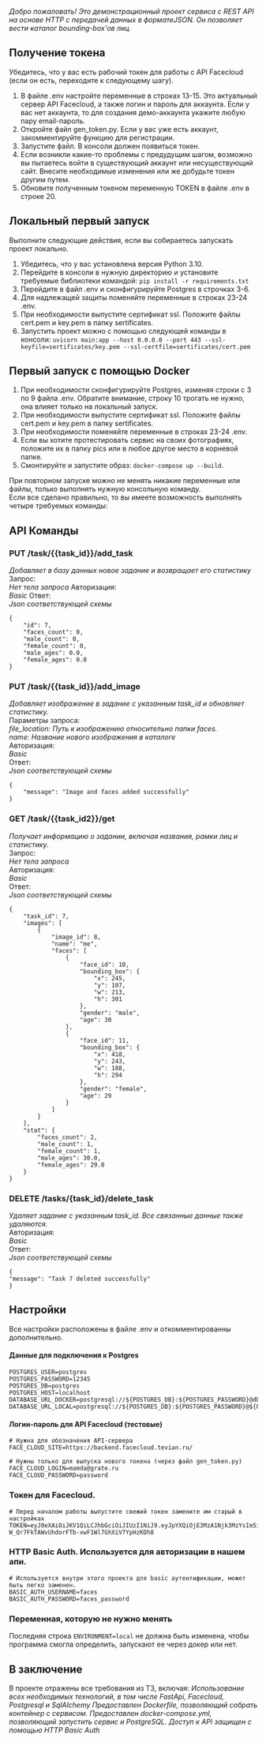 *Добро пожаловать!*
*Это демонстрационный проект сервиса с REST API на основе HTTP с передачей данных в форматеJSON. Он позволяет вести каталог bounding-box'ов лиц.*

## Получение токена ##
Убедитесь, что у вас есть рабочий токен для работы с API Facecloud (если он есть, переходите к следующему шагу).
1. В файле .env настройте переменные в строках 13-15. Это актуальный сервер API Facecloud, а также логин и пароль для аккаунта. Если у вас нет аккаунта, то для создания демо-аккаунта укажите любую пару email-пароль.
2. Откройте файл gen_token.py. Если у вас уже есть аккаунт, закомментируйте функцию для регистрации.
3. Запустите файл. В консоли должен появиться токен.
4. Если возникли какие-то проблемы с предудущим шагом, возможно вы пытаетесь войти в существующий аккаунт или несуществующий сайт. Внесите необходимые изменения или же добудьте токен другим путем.
5. Обновите полученным токеном переменную TOKEN в файле .env в строке 20.

## Локальный первый запуск ##
Выполните следующие действия, если вы собираетесь запускать проект локально.
1. Убедитесь, что у вас установлена версия Python 3.10.
2. Перейдите в консоли в нужную директорию и установите требуемые библиотеки командой: ```pip install -r requirements.txt```
3. Перейдите в файл .env и сконфигурируйте Postgres в строчках 3-6.
4. Для надлежащей защиты поменяйте переменные в строках 23-24 .env.
5. При необходимости выпустите сертификат ssl. Положите файлы cert.pem и key.pem в папку sertificates.
6. Запустить проект можно с помощью следующей команды в консоли:
```uvicorn main:app --host 0.0.0.0 --port 443 --ssl-keyfile=sertificates/key.pem --ssl-certfile=sertificates/cert.pem```

## Первый запуск с помощью Docker ##
1. При необходимости сконфигурируйте Postgres, изменяя строки с 3 по 9 файла .env. Обратите внимание, строку 10 трогать не нужно, она влияет только на локальный запуск.
2. При необходимости выпустите сертификат ssl. Положите файлы cert.pem и key.pem в папку sertificates.
3. При необходимости поменяйте переменные в строках 23-24 .env.
4. Если вы хотите протестировать сервис на своих фотографиях, положите их в папку pics или в любое другое место в корневой папке.
5. Смонтируйте и запустите образ: `docker-compose up --build`.

При повторном запуске можно не менять никакие переменные или файлы, только выполнять нужную консольную команду.  
Если все сделано правильно, то вы имеете возможность выполнять четыре требуемых команды:

## API Команды ##

### PUT /task/{{task_id}}/add_task
*Добавляет в базу данных новое задание и возвращает его статистику*
Запрос:  
*Нет тела запроса*
Авторизация:  
*Basic*
Ответ:  
*Json соответствующей схемы*
```
{
    "id": 7,
    "faces_count": 0,
    "male_count": 0,
    "female_count": 0,
    "male_ages": 0.0,
    "female_ages": 0.0
}
```

### PUT /task/{{task_id}}/add_image
*Добавляет изображение в задание с указанным task_id и обновляет статистику.*  
Параметры запроса:  
*file_location: Путь к изображению относительно папки faces.*  
*name: Название нового изображения в каталоге*  
Авторизация:  
*Basic*  
Ответ:  
*Json соответствующей схемы*
```
{
    "message": "Image and faces added successfully"
}
```

### GET /task/{{task_id2}}/get
*Получает информацию о задании, включая названия, рамки лиц и статистику.*  
Запрос:  
*Нет тела запроса*  
Авторизация:  
*Basic*  
Ответ:  
*Json соответствующей схемы*  
```
{
    "task_id": 7,
    "images": [
        {
            "image_id": 8,
            "name": "me",
            "faces": [
                {
                    "face_id": 10,
                    "bounding_box": {
                        "x": 245,
                        "y": 107,
                        "w": 213,
                        "h": 301
                    },
                    "gender": "male",
                    "age": 30
                },
                {
                    "face_id": 11,
                    "bounding_box": {
                        "x": 418,
                        "y": 243,
                        "w": 188,
                        "h": 294
                    },
                    "gender": "female",
                    "age": 29
                }
            ]
        }
    ],
    "stat": {
        "faces_count": 2,
        "male_count": 1,
        "female_count": 1,
        "male_ages": 30.0,
        "female_ages": 29.0
    }
}
```


### DELETE /tasks/{task_id}/delete_task
*Удаляет задание с указанным task_id. Все связанные данные также удаляются.*  
Авторизация:  
*Basic*  
Ответ:  
*Json соответствующей схемы*
```
{
"message": "Task 7 deleted successfully"
}
```

## Настройки ##
Все настройки расположены в файле .env и откомментированны дополнительно.

#### Данные для подключения к Postgres
```
POSTGRES_USER=postgres
POSTGRES_PASSWORD=12345
POSTGRES_DB=postgres
POSTGRES_HOST=localhost
DATABASE_URL_DOCKER=postgresql://${POSTGRES_DB}:${POSTGRES_PASSWORD}@db/${POSTGRES_DB}
DATABASE_URL_LOCAL=postgresql://${POSTGRES_DB}:${POSTGRES_PASSWORD}@${POSTGRES_HOST}/${POSTGRES_DB}
```
#### Логин-пароль для API Facecloud (тестовые)
```
# Нужна для обозначения API-сервера
FACE_CLOUD_SITE=https://backend.facecloud.tevian.ru/  

# Нужны только для выпуска нового токена (через файл gen_token.py)  
FACE_CLOUD_LOGIN=mamda@grate.ru  
FACE_CLOUD_PASSWORD=password  
```

### Токен для Facecloud. 
```
# Перед началом работы выпустите свежий токен замените им старый в настройках
TOKEN=eyJ0eXAiOiJKV1QiLCJhbGciOiJIUzI1NiJ9.eyJpYXQiOjE3MzA1Njk3MzYsIm5iZiI6MTczMDU2OTczNiwianRpIjoiYzUzZjlmOTgtYTI5Yy00ZmExLTliODgtMGQzYWY1ZDJkMzBjIiwic3ViIjo0OTQsImZyZXNoIjpmYWxzZSwidHlwZSI6ImFjY2VzcyJ9.U-W_Qr7FkTAWvUhdorFTb-xwF1Wl7GhXiV7YpHzKDh8
```

### HTTP Basic Auth. Используется для авторизации в нашем апи.
```
# Используется внутри этого проекта для basic аутентификации, может быть легко заменен.
BASIC_AUTH_USERNAME=faces
BASIC_AUTH_PASSWORD=faces_password
```
### Переменная, которую не нужно менять
Последняя строка `ENVIRONMENT=local` не должна быть изменена, чтобы программа смогла определить, запускают ее через докер или нет.

## В заключение ##
В проекте отражены все требования из ТЗ, включая:
*Использование всех необходимых технологий, в том числе FastApi, Facecloud, Postgresql и SqlAlchemy*
*Предоставлен Dockerfile, позволяющий собрать контейнер с сервисом.*
*Предоставлен docker-compose.yml, позволяющий запустить сервис и PostgreSQL.*
*Доступ к API защищен с помощью HTTP Basic Auth*